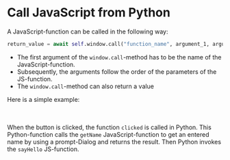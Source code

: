 # Call JavaScript from Python
A JavaScript-function can be called in the following way:
```python
return_value = await self.window.call("function_name", argument_1, argument_2, ...)
```
* The first argument of the ``window.call``-method has to be the name of the JavaScript-function.
* Subsequently, the arguments follow the order of the parameters of the JS-function.
* The ``window.call``-method can also return a value

Here is a simple example:

<example-box path="docs/JavaScript_interoperability/Call_JavaScript_from_Python/examples/call_js" file="example.py"></example-box><br>
<example-box path="docs/JavaScript_interoperability/Call_JavaScript_from_Python/examples/call_js" file="index.html"></example-box>
<br>
When the button is clicked, the function ``clicked`` is called in Python. This Python-function calls the ``getName`` JavaScript-function to get an entered name by using a prompt-Dialog and returns the result. Then Python invokes the ``sayHello`` JS-function. 
